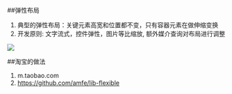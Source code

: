 ##弹性布局
1. 典型的弹性布局：关键元素高宽和位置都不变，只有容器元素在做伸缩变换
2. 开发原则: 文字流式，控件弹性，图片等比缩放, 额外媒介查询对布局进行调整

[![](http://images2015.cnblogs.com/blog/459873/201510/459873-20151014135815944-853042582.png)](http://web.jobbole.com/84654/ "图片来源")

##淘宝的做法
1. m.taobao.com
2. https://github.com/amfe/lib-flexible
